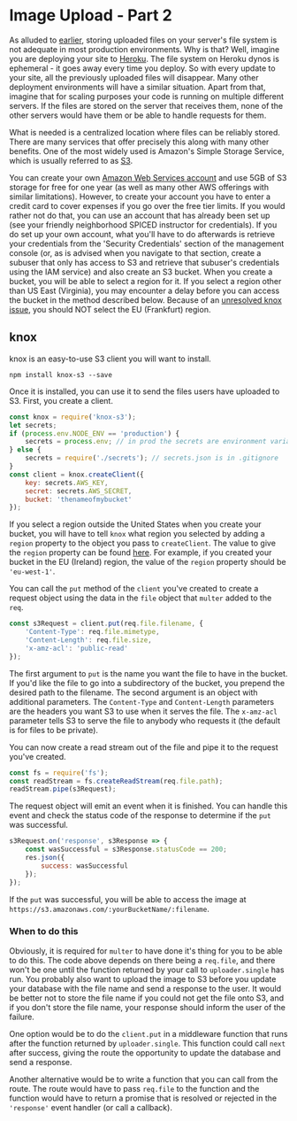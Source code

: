 # Image Upload - Part 2

As alluded to [earlier](../wk10_image_upload), storing uploaded files on your server's file system is not adequate in most production environments. Why is that? Well, imagine you are deploying your site to [Heroku](../wk8_heroku). The file system on Heroku dynos is ephemeral - it goes away every time you deploy. So with every update to your site, all the previously uploaded files will disappear. Many other deployment environments will have a similar situation. Apart from that, imagine that for scaling purposes your code is running on multiple different servers. If the files are stored on the server that receives them, none of the other servers would have them or be able to handle requests for them.

What is needed is a centralized location where files can be reliably stored. There are many services that offer precisely this along with many other benefits. One of the most widely used is Amazon's Simple Storage Service, which is usually referred to as [S3](https://aws.amazon.com/s3).

You can create your own [Amazon Web Services account](https://aws.amazon.com/free/) and use 5GB of S3 storage for free for one year (as well as many other AWS offerings with similar limitations). However, to create your account you have to enter a credit card to cover expenses if you go over the free tier limits. If you would rather not do that, you can use an account that has already been set up (see your friendly neighborhood SPICED instructor for credentials). If you do set up your own account, what you'll have to do afterwards is retrieve your credentials from the 'Security Credentials' section of the management console (or, as is advised when you navigate to that section, create a subuser that only has access to S3 and retrieve that subuser's credentials using the IAM service) and also create an S3 bucket. When you create a bucket, you will be able to select a region for it. If you select a region other than US East (Virginia), you may encounter a delay before you can access the bucket in the method described below. Because of an [unresolved knox issue](https://github.com/Automattic/knox/issues/254), you should NOT select the EU (Frankfurt) region.

## knox

knox is an easy-to-use S3 client you will want to install.

```
npm install knox-s3 --save
```

Once it is installed, you can use it to send the files users have uploaded to S3. First, you create a client.

```js
const knox = require('knox-s3');
let secrets;
if (process.env.NODE_ENV == 'production') {
    secrets = process.env; // in prod the secrets are environment variables
} else {
    secrets = require('./secrets'); // secrets.json is in .gitignore
}
const client = knox.createClient({
    key: secrets.AWS_KEY,
    secret: secrets.AWS_SECRET,
    bucket: 'thenameofmybucket'
});

```
If you select a region outside the United States when you create your bucket, you will have to tell `knox` what region you selected by adding a `region` property to the object you pass to `createClient`. The value to give the `region` property can be found [here](http://docs.aws.amazon.com/general/latest/gr/rande.html#s3_region). For example, if you created your bucket in the EU (Ireland) region, the value of the `region` property should be `'eu-west-1'`.   

You can call the `put` method of the `client` you've created to create a request object using the data in the `file` object that `multer` added to the `req`.

```js
const s3Request = client.put(req.file.filename, {
    'Content-Type': req.file.mimetype,
    'Content-Length': req.file.size,
    'x-amz-acl': 'public-read'
});
```

The first argument to `put` is the name you want the file to have in the bucket. If you'd like the file to go into a subdirectory of the bucket, you prepend the desired path to the filename. The second argument is an object with additional parameters. The `Content-Type` and `Content-Length` parameters are the headers you want S3 to use when it serves the file. The `x-amz-acl` parameter tells S3 to serve the file to anybody who requests it (the default is for files to be private).

You can now create a read stream out of the file and pipe it to the request you've created.

```js
const fs = require('fs');
const readStream = fs.createReadStream(req.file.path);
readStream.pipe(s3Request);
```

The request object will emit an event when it is finished. You can handle this event and check the status code of the response to determine if the `put` was successful.

```js
s3Request.on('response', s3Response => {
    const wasSuccessful = s3Response.statusCode == 200;
    res.json({
        success: wasSuccessful
    });
});
```

If the `put` was successful, you will be able to access the image at `https://s3.amazonaws.com/:yourBucketName/:filename`. 

### When to do this

Obviously, it is required for `multer` to have done it's thing for you to be able to do this. The code above depends on there being a `req.file`, and there won't be one until the function returned by your call to `uploader.single` has run. You probably also want to upload the image to S3 before you update your database with the file name and send a response to the user. It would be better not to store the file name if you could not get the file onto S3, and if you don't store the file name, your response should inform the user of the failure. 

One option would be to do the `client.put` in a middleware function that runs after the function returned by `uploader.single`. This function could call `next` after success, giving the route the opportunity to update the database and send a response.

Another alternative would be to write a function that you can call from the route. The route would have to pass `req.file` to the function and the function would have to return a promise that is resolved or rejected in the `'response'` event handler (or call a callback).

